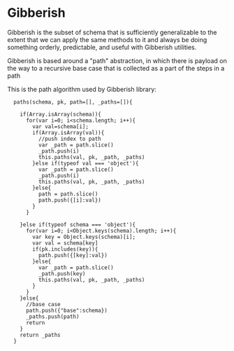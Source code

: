 # Gibberish

Gibberish is the subset of schema that is sufficiently generalizable to the extent that we can apply the same methods to it and always be doing something orderly, predictable, and useful with Gibberish utilities.

Gibberish is based around a "path" abstraction, in which there is payload on the way to a recursive base case that is collected as a part of the steps in a path

This is the path algorithm used by Gibberish library:


      paths(schema, pk, path=[], _paths=[]){

        if(Array.isArray(schema)){
          for(var i=0; i<schema.length; i++){
            var val=schema[i];
            if(Array.isArray(val)){
              //push index to path
              var _path = path.slice()
              _path.push(i)
              this.paths(val, pk, _path, _paths)
            }else if(typeof val === 'object'){
              var _path = path.slice()
              _path.push(i)
              this.paths(val, pk, _path, _paths)
            }else{
              path = path.slice()
              path.push({[i]:val})
            }
          }

        }else if(typeof schema === 'object'){
          for(var i=0; i<Object.keys(schema).length; i++){
            var key = Object.keys(schema)[i];
            var val = schema[key]
            if(pk.includes(key)){
              path.push({[key]:val})
            }else{
              var _path = path.slice()
              _path.push(key)
              this.paths(val, pk, _path, _paths)
            }
          }
        }else{
          //base case
          path.push({"base":schema})
          _paths.push(path)
          return
        }
        return _paths
      }
